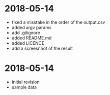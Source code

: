 # 2018-05-14

* fixed a misstake in the order of the output.csv
* added argv params
* add .gitignore
* added README.md
* added LICENCE
* add a screesnhot of the result

# 2018-05-14

* initial revision
* sample data